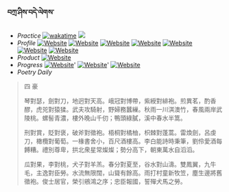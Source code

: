 ### བཀྲ་ཤིས་བདེ་ལེགས་ 
- _Practice_	[![wakatime](https://wakatime.com/badge/user/5043ee4a-e361-4607-9d47-d557f2005d05.svg)](https://wakatime.com/dashboard)	<a href="https://wakatime.com/@5043ee4a-e361-4607-9d47-d557f2005d05"><img src="https://wakatime.com/share/@IvanAXu/06501b1d-f434-4f2a-9524-dc2196223971.png" /></a> 
- _Profile_	[![Website](https://img.shields.io/website?label=&up_color=orange&up_message=Tianchi&url=https%3A%2F%2Fshields.io)](https://tianchi.aliyun.com/home/science/scienceDetail?userId=1095279182618)	[![Website](https://img.shields.io/website?label=&up_color=violet&up_message=AIstudio&url=https%3A%2F%2Fshields.io)](https://aistudio.baidu.com/aistudio/personalcenter/thirdview/979775)	[![Website](https://img.shields.io/website?label=&up_color=blue&up_message=Kaggle&url=https%3A%2F%2Fshields.io)](https://www.kaggle.com/ivanxu/)	[![Website](https://img.shields.io/website?label=&up_color=gay&up_message=Yuque&url=https%3A%2F%2Fshields.io)](https://www.yuque.com/ivanaxu)	[![Website](https://img.shields.io/website?label=&up_color=brown&up_message=Leetcode&url=https%3A%2F%2Fshields.io)](https://leetcode.cn/u/ivanaxu)	[![Website](https://img.shields.io/website?label=&up_color=red&up_message=Gitee&url=https%3A%2F%2Fshields.io)](https://gitee.com/IvanaXu)	[![Website](https://img.shields.io/website?label=&up_color=yellow&up_message=Monkeytype&url=https%3A%2F%2Fshields.io)](https://monkeytype.com/profile/IvanaXu) 
- _Product_	[![Website](https://img.shields.io/website?label=update&up_color=blue&up_message=EDA&url=https%3A%2F%2Fshields.io)](http://eda.tangjt.cn/) 
- _Progress_	[![Website](https://img.shields.io/website?label=&up_color=black&up_message=APTOS2021&url=https%3A%2F%2Fshields.io)](https://github.com/IvanaXu/APTOS2021/)'	[![Website](https://img.shields.io/website?label=&up_color=black&up_message=EDA&url=https%3A%2F%2Fshields.io)](https://github.com/IvanaXu/EDA/)'	[![Website](https://img.shields.io/website?label=&up_color=black&up_message=AICAS2024&url=https%3A%2F%2Fshields.io)](https://github.com/IvanaXu/AICAS2024/) 
- _Poetry Daily_ 


> 四 豪
> 
> 琴對瑟，劍對刀，地迥對天高。峨冠對博帶，紫綬對緋袍。煎異茗，酌香醪，虎兕對猿猱。武夫攻騎射，野婦務蠶繅。秋雨一川淇澳竹，春風兩岸武陵桃。螺髻青濃，樓外晚山千仞；鴨頭綠膩，溪中春水半篙。
> 
> 刑對賞，貶對褒，破斧對徵袍。梧桐對橘柚，枳棘對蓬蒿。雷煥劍，呂虔刀，橄欖對葡萄。一椽書舍小，百尺酒樓高。李白能詩時秉筆，劉伶愛酒每餺糟。禮別尊卑，拱北衆星常燦燦；勢分高下，朝東萬水自滔滔。
> 
> 瓜對果，李對桃，犬子對羊羔。春分對夏至，谷水對山濤。雙鳳翼，九牛毛，主逸對臣勞。水流無限闊，山聳有餘高。雨打村童新牧笠，塵生邊將舊徵袍。俊士居官，榮引鵷鴻之序；忠臣報國，誓殫犬馬之勞。
>
